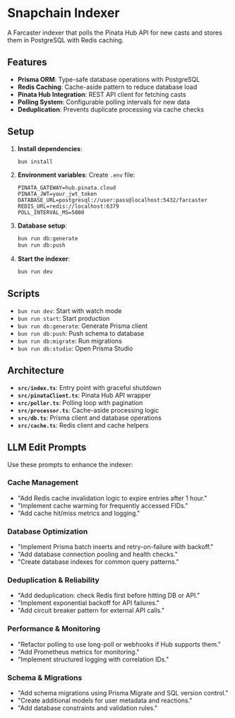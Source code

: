 # Snapchain Indexer

A Farcaster indexer that polls the Pinata Hub API for new casts and stores them in PostgreSQL with Redis caching.

## Features

- **Prisma ORM**: Type-safe database operations with PostgreSQL
- **Redis Caching**: Cache-aside pattern to reduce database load
- **Pinata Hub Integration**: REST API client for fetching casts
- **Polling System**: Configurable polling intervals for new data
- **Deduplication**: Prevents duplicate processing via cache checks

## Setup

1. **Install dependencies**:

   ```bash
   bun install
   ```

2. **Environment variables**:
   Create `.env` file:

   ```
   PINATA_GATEWAY=hub.pinata.cloud
   PINATA_JWT=your_jwt_token
   DATABASE_URL=postgresql://user:pass@localhost:5432/farcaster
   REDIS_URL=redis://localhost:6379
   POLL_INTERVAL_MS=5000
   ```

3. **Database setup**:

   ```bash
   bun run db:generate
   bun run db:push
   ```

4. **Start the indexer**:
   ```bash
   bun run dev
   ```

## Scripts

- `bun run dev`: Start with watch mode
- `bun run start`: Start production
- `bun run db:generate`: Generate Prisma client
- `bun run db:push`: Push schema to database
- `bun run db:migrate`: Run migrations
- `bun run db:studio`: Open Prisma Studio

## Architecture

- **`src/index.ts`**: Entry point with graceful shutdown
- **`src/pinataClient.ts`**: Pinata Hub API wrapper
- **`src/poller.ts`**: Polling loop with pagination
- **`src/processor.ts`**: Cache-aside processing logic
- **`src/db.ts`**: Prisma client and database operations
- **`src/cache.ts`**: Redis client and cache helpers

## LLM Edit Prompts

Use these prompts to enhance the indexer:

### Cache Management

- "Add Redis cache invalidation logic to expire entries after 1 hour."
- "Implement cache warming for frequently accessed FIDs."
- "Add cache hit/miss metrics and logging."

### Database Optimization

- "Implement Prisma batch inserts and retry-on-failure with backoff."
- "Add database connection pooling and health checks."
- "Create database indexes for common query patterns."

### Deduplication & Reliability

- "Add deduplication: check Redis first before hitting DB or API."
- "Implement exponential backoff for API failures."
- "Add circuit breaker pattern for external API calls."

### Performance & Monitoring

- "Refactor polling to use long-poll or webhooks if Hub supports them."
- "Add Prometheus metrics for monitoring."
- "Implement structured logging with correlation IDs."

### Schema & Migrations

- "Add schema migrations using Prisma Migrate and SQL version control."
- "Create additional models for user metadata and reactions."
- "Add database constraints and validation rules."
